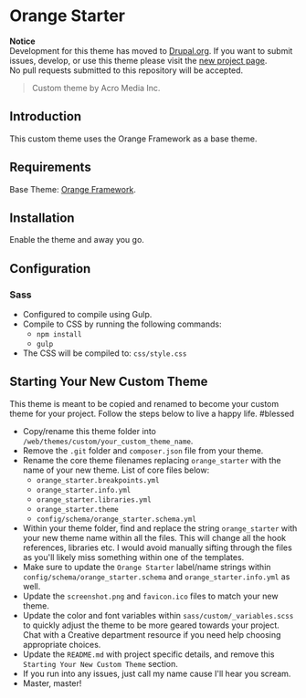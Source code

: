 <!-- @file Project Page -->
# Orange Starter

**Notice**\
Development for this theme has moved to [Drupal.org](https://drupal.org). If you want to submit issues, develop, or use this theme please visit the [new project page](https://www.drupal.org/project/orange_starter).\
No pull requests submitted to this repository will be accepted.

> Custom theme by Acro Media Inc.

## Introduction
This custom theme uses the Orange Framework as a base theme.

## Requirements
Base Theme: [Orange Framework](https://github.com/AcroMedia/orange_framework).

## Installation
Enable the theme and away you go.

## Configuration
### Sass
- Configured to compile using Gulp.
- Compile to CSS by running the following commands:
  - `npm install`
  - `gulp`
- The CSS will be compiled to: `css/style.css`

## Starting Your New Custom Theme

This theme is meant to be copied and renamed to become your custom theme for your project. Follow the steps below to live a happy life. #blessed

- Copy/rename this theme folder into `/web/themes/custom/your_custom_theme_name`.
- Remove the `.git` folder and `composer.json` file from your theme.
- Rename the core theme filenames replacing `orange_starter` with the name of your new theme. List of core files below:
  - `orange_starter.breakpoints.yml`
  - `orange_starter.info.yml`
  - `orange_starter.libraries.yml`
  - `orange_starter.theme`
  - `config/schema/orange_starter.schema.yml`
- Within your theme folder, find and replace the string `orange_starter` with your new theme name within all the files. This will change all the hook references, libraries etc. I would avoid manually sifting through the files as you'll likely miss something within one of the templates.
- Make sure to update the `Orange Starter` label/name strings within `config/schema/orange_starter.schema` and `orange_starter.info.yml` as well.
- Update the `screenshot.png` and `favicon.ico` files to match your new theme.
- Update the color and font variables within `sass/custom/_variables.scss` to quickly adjust the theme to be more geared towards your project. Chat with a Creative department resource if you need help choosing appropriate choices.
- Update the `README.md` with project specific details, and remove this `Starting Your New Custom Theme` section.
- If you run into any issues, just call my name cause I'll hear you scream.
- Master, master!
